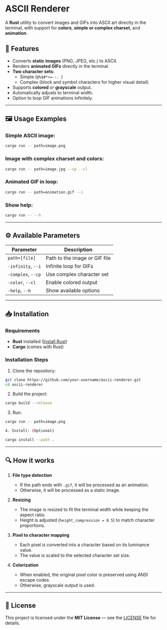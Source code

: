 # ASCII Renderer

A **Rust** utility to convert images and GIFs into ASCII art directly in the terminal, with support for **colors**, **simple or complex charset**, and **animation**.

## 📌 Features

- Converts **static images** (PNG, JPEG, etc.) to ASCII.
- Renders **animated GIFs** directly in the terminal.
- **Two character sets**:
  - Simple (`@%$#*+=-:. `)
  - Complex (block and symbol characters for higher visual detail)
- Supports **colored** or **grayscale** output.
- Automatically adjusts to terminal width.
- Option to loop GIF animations infinitely.

---

## 🖼️ Usage Examples

### Simple ASCII image:

```bash
cargo run -- path=image.png
```

### Image with complex charset and colors:

```bash
cargo run -- path=image.jpg --cp --cl
```

### Animated GIF in loop:

```bash
cargo run -- path=animation.gif --i
```

### Show help:

```bash
cargo run -- --h
```

---

## ⚙️ Available Parameters

| Parameter          | Description                   |
| ------------------ | ----------------------------- |
| `path=[file]`      | Path to the image or GIF file |
| `-infinity`, `--i` | Infinite loop for GIFs        |
| `-complex`, `--cp` | Use complex character set     |
| `-color`, `--cl`   | Enable colored output         |
| `-help`, `--h`     | Show available options        |

---

## 📥 Installation

### Requirements

- **Rust** installed ([Install Rust](https://www.rust-lang.org/tools/install))
- **Cargo** (comes with Rust)

### Installation Steps

1. Clone the repository:

```bash
git clone https://github.com/your-username/ascii-renderer.git
cd ascii-renderer
```

2. Build the project:

```bash
cargo build --release
```

3. Run:

```bash
cargo run -- path=image.png

4. Install: (Optional)

cargo install --path .
```

---

## 🔍 How it works

1. **File type detection**
   - If the path ends with `.gif`, it will be processed as an animation.
   - Otherwise, it will be processed as a static image.

2. **Resizing**
   - The image is resized to fit the terminal width while keeping the aspect ratio.
   - Height is adjusted (`height_compression = 0.5`) to match character proportions.

3. **Pixel to character mapping**
   - Each pixel is converted into a character based on its luminance value.
   - The value is scaled to the selected character set size.

4. **Colorization**
   - When enabled, the original pixel color is preserved using ANSI escape codes.
   - Otherwise, grayscale output is used.

---

## 📜 License

This project is licensed under the **MIT License** — see the [LICENSE](LICENSE) file for details.
